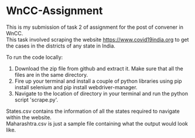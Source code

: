 # WnCC-Assignment
This is my submission of task 2 of assignment for the post of convener in WnCC.  
This task involved scraping the website https://www.covid19india.org to get the cases in the districts of any state in India.

To run the code locally:
  1. Download the zip file from github and extract it. Make sure that all the files are in the same directory.
  2. Fire up your terminal and install a couple of python libraries using pip install selenium and pip install webdriver-manager.
  3. Navigate to the location of directory in your terminal and run the python script 'scrape.py'.  
 
 States.csv contains the information of all the states required to navigate within the website.  
 Maharashtra.csv is just a sample file containing what the output would look like.  

